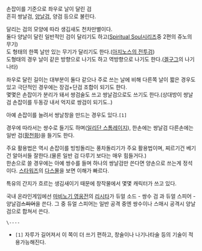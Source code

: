 손잡이를 기준으로 좌우로 날이 달린 검  
흔히 쌍날검, [양날검](%EC%96%91%EB%82%A0%EA%B2%80.md), 양검 등으로 불린다.

달리는 검의 모양에 따라 생김새도 천차만별이다.  
둘다 양날이 달린 일반적인 검이 달리기도 하고([Spiritual Soul시리즈](Spiritual%20Soul%20%EC%8B%9C%EB%A6%AC%EC%A6%88.md)중 2편의 쥬노의 무기)  
도 형태의 한쪽 날만 있는 무기가 달리기도 한다.([아지노스의 전투검](%EC%95%84%EC%A7%80%EB%85%B8%EC%8A%A4%EC%9D%98%20%EC%A0%84%ED%88%AC%EA%B2%80.md))  
도형태의 경우 날이 같은 방향으로 나기도 하고 역방향으로 나기도
한다.([겔구그](%EA%B2%94%EA%B5%AC%EA%B7%B8.md)의 나기나타)

좌우로 달린 길이는 대부분이 둘다 같으나 주로 쓰는 날에 비해 다른쪽 날이 짧은 경우도 있고 극단적인 경우에는 장검+단검 조합이 되기도
한다.  
몇몇은 손잡이가 분리가 돼서 쌍검술도 쓰고 쌍날검으로도 쓰기도 한다.(상대방이 쌍날검 손잡이를 두동강 내서 억지로 쌍검이 되기도..)

아예 손잡이를 늘려서 쌍날창을 만드는 경우도 있다.`[1]`

경우에 따라서는 쌍수로 들기도 하며([일리단 스톰레이지](%EC%9D%BC%EB%A6%AC%EB%8B%A8%20%EC%8A%A4%ED%86%B0%EB%A0%88%EC%9D%B4%EC%A7%80.md)), 한손에는 쌍날검 다른손에는 일반
검([황천화](%ED%99%A9%EC%B2%9C%ED%99%94.md))을 들기도 한다.

주요 활용법은 역시 손잡이를 빙빙돌리는 풍차돌리기가 주요 활용법이며, 찌르기건 베기건 알아서들 잘한다.(물론 일반 검 다루기 보다는 매우
힘들거다.)  
한손으로 쓸 경우에는 아예 쌍수를 들며 하나의 쌍날검만 쓴다면 양손으로 쓰는게 정석이다.
[스타워즈](%EC%8A%A4%ED%83%80%EC%9B%8C%EC%A6%88.md)의 [다스몰](%EB%8B%A4%EC%8A%A4%20%EB%AA%B0.md)을 보면 이해가 빠르다.

특유의 간지가 흐르는 생김새이기 때문에 창작물에서 몇몇 캐릭터가 쓰고 있다.

국내 온라인게임에선 [마비노기 영웅전](%EB%A7%88%EB%B9%84%EB%85%B8%EA%B8%B0%20%EC%98%81%EC%9B%85%EC%A0%84.md)의 [리시타](%EB%A6%AC%EC%8B%9C%ED%83%80.md)가 듀얼 소드 - 쌍수 검 과 듀얼
스피어 - 양날검<del>스피어</del>을 쓴다. 그 중 듀얼 스피어는 일반 공격 중엔 쌍수이나 스매시 공격시 양날검으로 합쳐서 쓴다.

`\----`

  * `[1]` 자루가 길어져서 이 쪽이 더 쓰기 편하고, 창술이나 나기나타술 등의 기술이 적용가능해진다.


